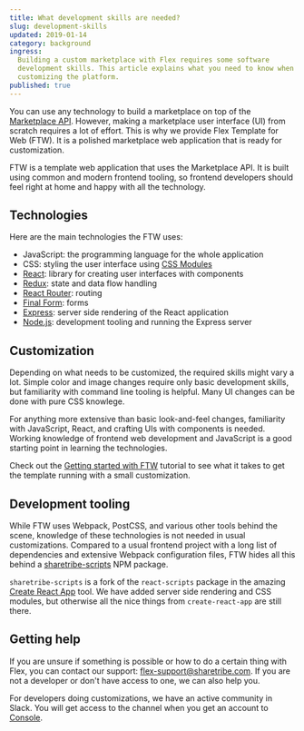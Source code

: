 ```yaml
---
title: What development skills are needed?
slug: development-skills
updated: 2019-01-14
category: background
ingress:
  Building a custom marketplace with Flex requires some software
  development skills. This article explains what you need to know when
  customizing the platform.
published: true
---
```


You can use any technology to build a marketplace on top of the
[Marketplace API](/background/concepts/#marketplace-api). However,
making a marketplace user interface (UI) from scratch requires a lot of
effort. This is why we provide Flex Template for Web (FTW). It is a
polished marketplace web application that is ready for customization.

FTW is a template web application that uses the Marketplace API. It is
built using common and modern frontend tooling, so frontend developers
should feel right at home and happy with all the technology.

## Technologies

Here are the main technologies the FTW uses:

- JavaScript: the programming language for the whole application
- CSS: styling the user interface using
  [CSS Modules](https://github.com/css-modules/css-modules)
- [React](https://reactjs.org/): library for creating user interfaces
  with components
- [Redux](https://redux.js.org/): state and data flow handling
- [React Router](https://reacttraining.com/react-router/): routing
- [Final Form](https://github.com/final-form/final-form): forms
- [Express](https://expressjs.com/): server side rendering of the React
  application
- [Node.js](https://nodejs.org/): development tooling and running the
  Express server

## Customization

Depending on what needs to be customized, the required skills might vary
a lot. Simple color and image changes require only basic development
skills, but familiarity with command line tooling is helpful. Many UI
changes can be done with pure CSS knowlege.

For anything more extensive than basic look-and-feel changes,
familiarity with JavaScript, React, and crafting UIs with components is
needed. Working knowledge of frontend web development and JavaScript is
a good starting point in learning the technologies.

Check out the
[Getting started with FTW](/tutorials/getting-started-with-ftw/)
tutorial to see what it takes to get the template running with a small
customization.

## Development tooling

While FTW uses Webpack, PostCSS, and various other tools behind the
scene, knowledge of these technologies is not needed in usual
customizations. Compared to a usual frontend project with a long list of
dependencies and extensive Webpack configuration files, FTW hides all
this behind a
[sharetribe-scripts](https://www.npmjs.com/package/sharetribe-scripts)
NPM package.

`sharetribe-scripts` is a fork of the `react-scripts` package in the
amazing [Create React App](https://github.com/facebook/create-react-app)
tool. We have added server side rendering and CSS modules, but otherwise
all the nice things from `create-react-app` are still there.

## Getting help

If you are unsure if something is possible or how to do a certain thing
with Flex, you can contact our support:
[flex-support@sharetribe.com](mailto:flex-support@sharetribe.com). If
you are not a developer or don't have access to one, we can also help
you.

For developers doing customizations, we have an active community in
Slack. You will get access to the channel when you get an account to
[Console](/background/concepts/#console).
